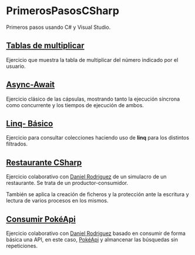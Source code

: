 # PrimerosPasosCSharp
Primeros pasos usando C# y Visual Studio.

## [Tablas de multiplicar](TablasDeMultiplicar)

Ejercicio que muestra la tabla de multiplicar del número indicado por el usuario.

## [Async-Await](AsyncAwait)

Ejercicio clásico de las cápsulas, mostrando tanto la ejecución síncrona como concurrente y los tiempos de ejecución de ambos.

## [Linq- Básico](LinqCapsulas)

Ejercicio para consultar colecciones haciendo uso de **linq** para los distintos filtrados.

## [Restaurante CSharp](https://github.com/Mario999X/RestauranteCsharp)

Ejercicio colaborativo con [Daniel Rodriguez](https://github.com/Idliketobealoli) de un simulacro de un restaurante.
Se trata de un productor-consumidor. 

También se aplica la creación de ficheros y la protección ante la escritura y lectura de varios procesos en los mismos.

## [Consumir PokéApi](https://github.com/Mario999X/ConsumirApi)

Ejercicio colaborativo con [Daniel Rodriguez](https://github.com/Idliketobealoli) basado en consumir de forma básica una API, en este
caso, [PokéApi](https://pokeapi.co/) y almancenar las búsquedas sin repeticiones.
